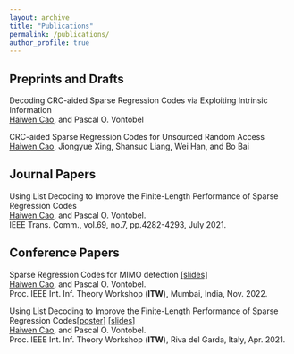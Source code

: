 ```yaml
---
layout: archive
title: "Publications"
permalink: /publications/
author_profile: true
---
```


## Preprints and Drafts
Decoding CRC-aided Sparse Regression Codes via Exploiting Intrinsic Information
<br><u>Haiwen Cao</u>, and Pascal O. Vontobel<br>

CRC-aided Sparse Regression Codes for Unsourced Random Access
<br><u>Haiwen Cao</u>, Jiongyue Xing, Shansuo Liang, Wei Han, and Bo Bai<br>



## Journal Papers
Using List Decoding to Improve the Finite-Length Performance of Sparse Regression Codes
<br> <u>Haiwen Cao</u>, and Pascal O. Vontobel. <br>
IEEE Trans. Comm., vol.69, no.7, pp.4282-4293, July 2021. 


## Conference Papers
Sparse Regression Codes for MIMO detection [[slides]](https://caohaiwen.github.io/files/ITW2022__Presentation.pdf)
<br> <u>Haiwen Cao</u>, and Pascal O. Vontobel. <br>
Proc. IEEE Int. Inf. Theory Workshop (**ITW**), Mumbai, India, Nov. 2022.

Using List Decoding to Improve the Finite-Length Performance of Sparse Regression Codes[[poster]](https://caohaiwen.github.io/files/Poster_CSCIT2021.pdf) [[slides]](https://caohaiwen.github.io/files/ITW2020__Presentation.pdf)
<br> <u>Haiwen Cao</u>, and Pascal O. Vontobel.  <br>
Proc. IEEE Int. Inf. Theory Workshop (**ITW**), Riva del Garda, Italy, Apr. 2021.


